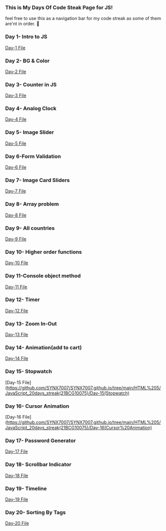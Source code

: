 ### This is My Days Of Code Steak Page for JS!

feel free to use this as a navigation bar for my code streak as some of them are'nt in order. 🤗

### Day 1- Intro to JS
[Day-1 File](https://github.com/SYNX7007/SYNX7007.github.io/tree/main/HTML%205/JavaScript_20days_streak(21BCG10075)/Day-1(intro))

### Day 2- BG & Color
[Day-2 File](https://github.com/SYNX7007/SYNX7007.github.io/tree/main/HTML%205/JavaScript_20days_streak(21BCG10075)/Day-2(bg%20and%20color))

### Day 3- Counter in JS
[Day-3 File](https://github.com/SYNX7007/SYNX7007.github.io/tree/main/HTML%205/JavaScript_20days_streak(21BCG10075)/Day-3(JS%20Counter))

### Day 4- Analog Clock
[Day-4 File](https://github.com/SYNX7007/SYNX7007.github.io/tree/main/HTML%205/JavaScript_20days_streak(21BCG10075)/Day-4(Analog%20Clock))

### Day 5- Image Slider
[Day-5 File](https://github.com/SYNX7007/SYNX7007.github.io/tree/main/HTML%205/JavaScript_20days_streak(21BCG10075)/Day-5(Image%20Slider))

### Day 6-Form Validation
[Day-6 File](https://github.com/SYNX7007/SYNX7007.github.io/tree/main/HTML%205/JavaScript_20days_streak(21BCG10075)/Day-6(Form%20Validation))

### Day 7- Image Card Sliders
[Day-7 File](https://github.com/SYNX7007/SYNX7007.github.io/tree/main/HTML%205/JavaScript_20days_streak(21BCG10075)/Day-7(Image%20Card%20Sliders))

### Day 8- Array problem
[Day-8 File](https://github.com/SYNX7007/SYNX7007.github.io/tree/main/HTML%205/JavaScript_20days_streak(21BCG10075)/Day-8(Array%20problem))

### Day 9- All countries
[Day-9 File](https://github.com/SYNX7007/SYNX7007.github.io/tree/main/HTML%205/JavaScript_20days_streak(21BCG10075)/Day-9(all%20countries))

### Day 10- Higher order functions
[Day-10 File](https://github.com/SYNX7007/SYNX7007.github.io/tree/main/HTML%205/JavaScript_20days_streak(21BCG10075)/Day-10(Higher%20order%20functions))

### Day 11-Console object method
[Day-11 File](https://github.com/SYNX7007/SYNX7007.github.io/tree/main/HTML%205/JavaScript_20days_streak(21BCG10075)/Day-11(Console%20object%20method))

### Day 12- Timer
[Day-12 File](https://github.com/SYNX7007/SYNX7007.github.io/tree/main/HTML%205/JavaScript_20days_streak(21BCG10075)/Day-12(Timer))

### Day 13- Zoom In-Out
[Day-13 File](https://github.com/SYNX7007/SYNX7007.github.io/tree/main/HTML%205/JavaScript_20days_streak(21BCG10075)/Day-13(Zoom%20In-Out))

### Day 14- Animation(add to cart)
[Day-14 File](https://github.com/SYNX7007/SYNX7007.github.io/tree/main/HTML%205/JavaScript_20days_streak(21BCG10075)/Day-14(Animation)/Add%20to%20Cart%20Animation)

### Day 15- Stopwatch
[Day-15 File](https://github.com/SYNX7007/SYNX7007.github.io/tree/main/HTML%205/JavaScript_20days_streak(21BCG10075)/Day-15(Stopwatch)

### Day 16- Cursor Animation
[Day-16 File](https://github.com/SYNX7007/SYNX7007.github.io/tree/main/HTML%205/JavaScript_20days_streak(21BCG10075)/Day-16(Cursor%20Animation)

### Day 17- Password Generator
[Day-17 File](https://github.com/SYNX7007/SYNX7007.github.io/tree/main/HTML%205/JavaScript_20days_streak(21BCG10075)/Day-17/Password%20Generator)

### Day 18- Scrollbar Indicator
[Day-18 File](https://github.com/SYNX7007/SYNX7007.github.io/tree/main/HTML%205/JavaScript_20days_streak(21BCG10075)/Day-18/Scrollbar%20Indicator)

### Day 19- Timeline
[Day-19 File](https://github.com/SYNX7007/SYNX7007.github.io/tree/main/HTML%205/JavaScript_20days_streak(21BCG10075)/Day-19/Timeline)

### Day 20- Sorting By Tags
[Day-20 File](https://github.com/SYNX7007/SYNX7007.github.io/tree/main/HTML%205/JavaScript_20days_streak(21BCG10075)/Day-20/Sorting%20By%20Tags)
